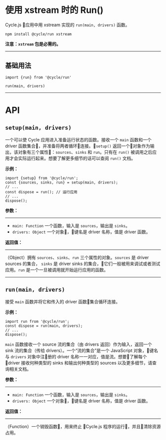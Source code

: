 # 使用 xstream 时的 Run() 

Cycle.js 应用中用 xstream 实现的 `run(main, drivers)` 函数。

```
npm install @cycle/run xstream
```

**注意：`xstream` 包是必需的。**

---
## 基础用法
```
import {run} from '@cycle/run'

run(main, drivers)
```

---
# API

## `setup(main, drivers)`
一个可以使 Cycle 应用进入准备运行状态的函数。接收一个 `main` 函数和一个 driver 函数集合，并准备将两者循环连接。`setup()` 返回一个对象作为输出，该对象有三个属性：`sources`、`sinks` 和 `run`。只有在 `run()` 被调用之后应用才会实际运行起来。想要了解更多细节的话可以查阅 `run()` 文档。

**示例：**
```
import {setup} from '@cycle/run';
const {sources, sinks, run} = setup(main, drivers);
// ...
const dispose = run(); // 运行应用
// ...
dispose();
```

**参数：**

---
- `main: Function` 一个函数，输入是 `sources`，输出是 `sinks`。
- `drivers: Object` 一个对象，键名是 driver 名称，值是 driver 函数。


**返回值：**

---
（Object）拥有 `sources`、`sinks`、`run` 三个属性的对象。`sources` 是 driver sources 的集合， `sinks` 是 driver sinks 的集合，它们一般被用来调试或者测试应用。`run` 是一个一旦被调用就开始运行应用的函数。

---
## `run(main, drivers)`

接受 `main` 函数并将它和传入的 driver 函数集合循环连接。

**示例：**
```
import run from '@cycle/run';
const dispose = run(main, drivers);
// ...
dispose();
```
`main` 函数接收一个 source 流的集合（由 drivers 返回）作为输入，返回一个 sink 流的集合（传给 drivers）。一个“流的集合”是一个 JavaScript 对象，键名与 `drivers` 对象中注册的 driver 名称一一对应，值是流。想要了解每个 driver 接收何种类型的 sinks 和输出何种类型的 sources 以及更多细节，请查询相关文档。

**参数：**

---
- `main: Function` 一个函数，输入是 `sources`，输出是 `sinks`。
- `drivers: Object` 一个对象，键名是 driver 名称，值是 driver 函数。

**返回值：**

---
（Function）一个销毁函数，用来终止 Cycle.js 程序的运行，并且清除资源占用。